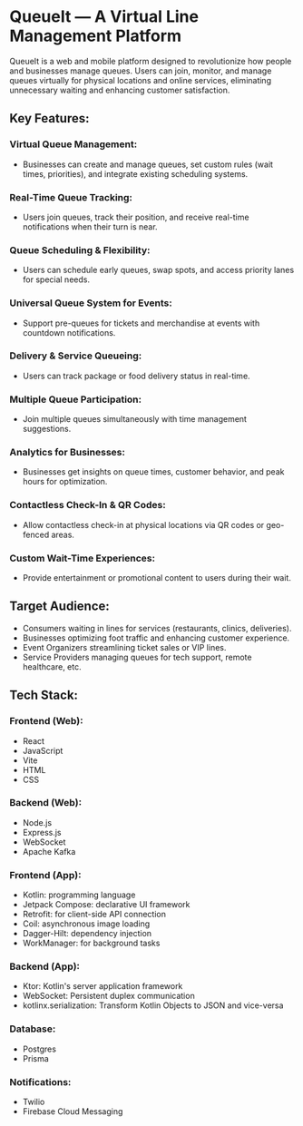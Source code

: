 # QueueIt — A Virtual Line Management Platform

QueueIt is a web and mobile platform designed to revolutionize how people and businesses manage queues. Users can join, monitor, and manage queues virtually for physical locations and online services, eliminating unnecessary waiting and enhancing customer satisfaction.

## Key Features:

### Virtual Queue Management:
- Businesses can create and manage queues, set custom rules (wait times, priorities), and integrate existing scheduling systems.

### Real-Time Queue Tracking:
- Users join queues, track their position, and receive real-time notifications when their turn is near.

### Queue Scheduling & Flexibility:
- Users can schedule early queues, swap spots, and access priority lanes for special needs.

### Universal Queue System for Events:
- Support pre-queues for tickets and merchandise at events with countdown notifications.

### Delivery & Service Queueing:
- Users can track package or food delivery status in real-time.

### Multiple Queue Participation:
- Join multiple queues simultaneously with time management suggestions.

### Analytics for Businesses:
- Businesses get insights on queue times, customer behavior, and peak hours for optimization.

### Contactless Check-In & QR Codes:
- Allow contactless check-in at physical locations via QR codes or geo-fenced areas.

### Custom Wait-Time Experiences:
- Provide entertainment or promotional content to users during their wait.

## Target Audience:
- Consumers waiting in lines for services (restaurants, clinics, deliveries).
- Businesses optimizing foot traffic and enhancing customer experience.
- Event Organizers streamlining ticket sales or VIP lines.
- Service Providers managing queues for tech support, remote healthcare, etc.

## Tech Stack:

### Frontend (Web):
- React
- JavaScript
- Vite
- HTML
- CSS

### Backend (Web):
- Node.js
- Express.js
- WebSocket
- Apache Kafka

### Frontend (App):
- Kotlin: programming language
- Jetpack Compose: declarative UI framework
- Retrofit: for client-side API connection
- Coil: asynchronous image loading
- Dagger-Hilt: dependency injection
- WorkManager: for background tasks

### Backend (App):
- Ktor: Kotlin's server application framework
- WebSocket: Persistent duplex communication
- kotlinx.serialization: Transform Kotlin Objects to JSON and vice-versa

### Database:
- Postgres
- Prisma

### Notifications:
- Twilio
- Firebase Cloud Messaging
